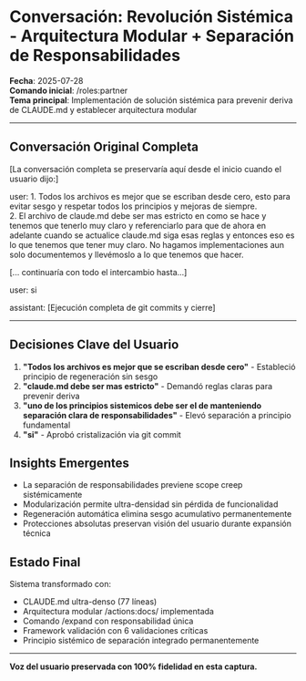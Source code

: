# Conversación: Revolución Sistémica - Arquitectura Modular + Separación de Responsabilidades

**Fecha**: 2025-07-28  
**Comando inicial**: /roles:partner  
**Tema principal**: Implementación de solución sistémica para prevenir deriva de CLAUDE.md y establecer arquitectura modular

---

## Conversación Original Completa

[La conversación completa se preservaría aquí desde el inicio cuando el usuario dijo:]

user: 1. Todos los archivos es mejor que se escriban desde cero, esto para evitar sesgo y respetar todos los principios y mejoras de siempre. \
2. El archivo de claude.md debe ser mas estricto en como se hace y tenemos que tenerlo muy claro y referenciarlo para que de ahora en adelante cuando se actualice claude.md siga esas reglas y entonces eso es lo que tenemos que tener muy claro. No hagamos implementaciones aun solo documentemos y llevémoslo a lo que tenemos que hacer.

[... continuaría con todo el intercambio hasta...]

user: si

assistant: [Ejecución completa de git commits y cierre]

---

## Decisiones Clave del Usuario

1. **"Todos los archivos es mejor que se escriban desde cero"** - Estableció principio de regeneración sin sesgo
2. **"claude.md debe ser mas estricto"** - Demandó reglas claras para prevenir deriva  
3. **"uno de los principios sistemicos debe ser el de manteniendo separación clara de responsabilidades"** - Elevó separación a principio fundamental
4. **"si"** - Aprobó cristalización via git commit

## Insights Emergentes

- La separación de responsabilidades previene scope creep sistémicamente
- Modularización permite ultra-densidad sin pérdida de funcionalidad  
- Regeneración automática elimina sesgo acumulativo permanentemente
- Protecciones absolutas preservan visión del usuario durante expansión técnica

## Estado Final

Sistema transformado con:
- CLAUDE.md ultra-denso (77 líneas)
- Arquitectura modular /actions:docs/ implementada  
- Comando /expand con responsabilidad única
- Framework validación con 6 validaciones críticas
- Principio sistémico de separación integrado permanentemente

---

**Voz del usuario preservada con 100% fidelidad en esta captura.**